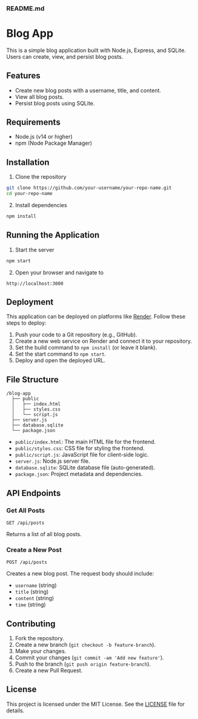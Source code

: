 ### README.md

# Blog App

This is a simple blog application built with Node.js, Express, and SQLite. Users can create, view, and persist blog posts.

## Features

- Create new blog posts with a username, title, and content.
- View all blog posts.
- Persist blog posts using SQLite.

## Requirements

- Node.js (v14 or higher)
- npm (Node Package Manager)

## Installation

1. Clone the repository

```sh
git clone https://github.com/your-username/your-repo-name.git
cd your-repo-name
```

2. Install dependencies

```sh
npm install
```

## Running the Application

1. Start the server

```sh
npm start
```

2. Open your browser and navigate to

```
http://localhost:3000
```

## Deployment

This application can be deployed on platforms like [Render](https://render.com). Follow these steps to deploy:

1. Push your code to a Git repository (e.g., GitHub).
2. Create a new web service on Render and connect it to your repository.
3. Set the build command to `npm install` (or leave it blank).
4. Set the start command to `npm start`.
5. Deploy and open the deployed URL.

## File Structure

```plaintext
/blog-app
  ├── public
  │   ├── index.html
  │   ├── styles.css
  │   └── script.js
  ├── server.js
  ├── database.sqlite
  └── package.json
```

- `public/index.html`: The main HTML file for the frontend.
- `public/styles.css`: CSS file for styling the frontend.
- `public/script.js`: JavaScript file for client-side logic.
- `server.js`: Node.js server file.
- `database.sqlite`: SQLite database file (auto-generated).
- `package.json`: Project metadata and dependencies.

## API Endpoints

### Get All Posts

```
GET /api/posts
```

Returns a list of all blog posts.

### Create a New Post

```
POST /api/posts
```

Creates a new blog post. The request body should include:

- `username` (string)
- `title` (string)
- `content` (string)
- `time` (string)

## Contributing

1. Fork the repository.
2. Create a new branch (`git checkout -b feature-branch`).
3. Make your changes.
4. Commit your changes (`git commit -am 'Add new feature'`).
5. Push to the branch (`git push origin feature-branch`).
6. Create a new Pull Request.

## License

This project is licensed under the MIT License. See the [LICENSE](LICENSE) file for details.

